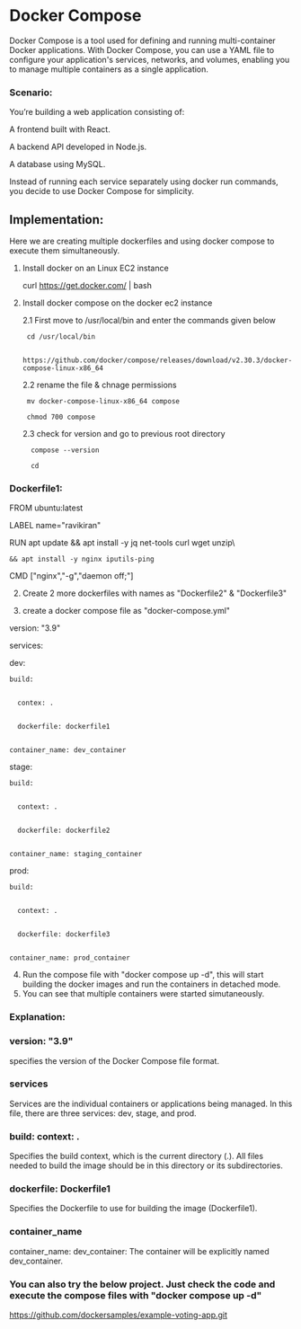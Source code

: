 # Docker Compose
Docker Compose is a tool used for defining and running multi-container Docker applications. With Docker Compose, you can use a YAML file to configure your application's services, networks, and volumes, enabling you to manage multiple containers as a single application.

### Scenario: 
You’re building a web application consisting of: 

A frontend built with React. 

A backend API developed in Node.js. 

A database using MySQL. 

Instead of running each service separately using docker run commands, you decide to use Docker Compose for simplicity.

## Implementation:

Here we are creating multiple dockerfiles and using docker compose to execute them simultaneously.

1. Install docker on an Linux EC2 instance
   
   curl https://get.docker.com/ | bash
   
2. Install docker compose on the docker ec2 instance
   
   2.1 First move to /usr/local/bin and enter the commands given below
   
        cd /usr/local/bin
   
        https://github.com/docker/compose/releases/download/v2.30.3/docker-compose-linux-x86_64
   
   2.2 rename the file & chnage permissions
   
        mv docker-compose-linux-x86_64 compose
   
        chmod 700 compose
   
   2.3 check for version and go to previous root directory
   
         compose --version
   
         cd
   
### Dockerfile1:

FROM ubuntu:latest

LABEL name="ravikiran"

RUN apt update && apt install -y jq net-tools curl wget unzip\

    && apt install -y nginx iputils-ping

CMD ["nginx","-g","daemon off;"]

2. Create 2 more dockerfiles with names as "Dockerfile2" & "Dockerfile3"

3. create a docker compose file as "docker-compose.yml"
   
version: "3.9"


services:


  dev:

  
    build:

    
      contex: .

      
      dockerfile: dockerfile1

      
    container_name: dev_container

    
  stage:

  
    build:

    
      context: .

      
      dockerfile: dockerfile2

      
    container_name: staging_container

    
  prod:

  
    build:

    
      context: .

      
      dockerfile: dockerfile3

      
    container_name: prod_container

4. Run the compose file with "docker compose up -d", this will start building the docker images and run the containers in detached mode.
5. You can see that multiple containers were started simutaneously.

### Explanation:
### version: "3.9" 
specifies the version of the Docker Compose file format.
### services
Services are the individual containers or applications being managed. In this file, there are three services: dev, stage, and prod.
### build: context: .
Specifies the build context, which is the current directory (.). All files needed to build the image should be in this directory or its subdirectories.
### dockerfile: Dockerfile1
Specifies the Dockerfile to use for building the image (Dockerfile1).
### container_name
container_name: dev_container: The container will be explicitly named dev_container.

### You can also try the below project. Just check the code and execute the compose files with "docker compose up -d"
 
 https://github.com/dockersamples/example-voting-app.git
 
 

